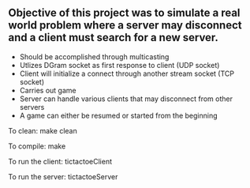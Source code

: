 ## Objective of this project was to simulate a real world problem where a server may disconnect and a client must search for a new server.
 - Should be accomplished through multicasting
 - Utlizes DGram socket as first response to client (UDP socket)
 - Client will initialize a connect through another stream socket (TCP socket)
 - Carries out game
 - Server can handle various clients that may disconnect from other servers
 - A game can either be resumed or started from the beginning 

To clean: make clean

To compile: make

To run the client: tictactoeClient

To run the server: tictactoeServer <port-number>

